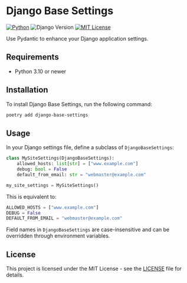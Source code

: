 # Django Base Settings

[![Python](https://img.shields.io/badge/python-3.10+-187f58.svg)](https://www.python.org/downloads/)
![Django Version](https://img.shields.io/badge/django-5.0+-187f58)
[![MIT License](https://img.shields.io/badge/license-MIT-187f58)](https://github.com/vsakkas/django-base-settings/blob/master/LICENSE)

Use Pydantic to enhance your Django application settings.

## Requirements

- Python 3.10 or newer

## Installation

To install Django Base Settings, run the following command:

```bash
poetry add django-base-settings
```

## Usage

In your Django settings file, define a subclass of `DjangoBaseSettings`:

```python
class MySiteSettings(DjangoBaseSettings):
    allowed_hosts: list[str] = ["www.example.com"]
    debug: bool = False
    default_from_email: str = "webmaster@example.com"

my_site_settings = MySiteSettings()
```

This is equivalent to:

```python
ALLOWED_HOSTS = ["www.example.com"]
DEBUG = False
DEFAULT_FROM_EMAIL = "webmaster@example.com"
```

Field names in `DjangoBaseSettings` are case-insensitive and can be overridden through environment variables.

## License

This project is licensed under the MIT License - see the [LICENSE](https://github.com/vsakkas/django-base-settings/blob/master/LICENSE) file for details.
